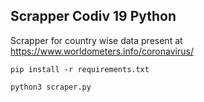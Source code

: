 ## Scrapper Codiv 19 Python
Scrapper for country wise data present at https://www.worldometers.info/coronavirus/


`pip install -r requirements.txt`

`python3 scraper.py`